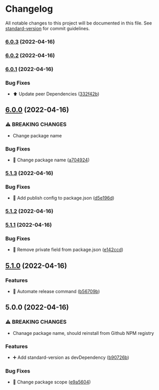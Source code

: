 # Changelog

All notable changes to this project will be documented in this file. See [standard-version](https://github.com/conventional-changelog/standard-version) for commit guidelines.

### [6.0.3](https://github.com/DPS-ES/eslint-config-dps/compare/v6.0.2...v6.0.3) (2022-04-16)

### [6.0.2](https://github.com/DPS-ES/eslint-config-dps/compare/v6.0.1...v6.0.2) (2022-04-16)

### [6.0.1](https://github.com/DPS-ES/eslint-config-dps/compare/v6.0.0...v6.0.1) (2022-04-16)


### Bug Fixes

* :arrow_up: Update peer Dependencies ([332f42b](https://github.com/DPS-ES/eslint-config-dps/commit/332f42b2d76f7f97931e519ac2a72be43f441e54))

## [6.0.0](https://github.com/DPS-ES/eslint-config-dps/compare/v5.1.3...v6.0.0) (2022-04-16)


### ⚠ BREAKING CHANGES

* Change package name

### Bug Fixes

* :bookmark: Change package name ([a704924](https://github.com/DPS-ES/eslint-config-dps/commit/a7049245c5e5f2d17e2d5e4cc1044d20eabe4db7))

### [5.1.3](https://github.com/DPS-ES/eslint-config-dps/compare/v5.1.2...v5.1.3) (2022-04-16)


### Bug Fixes

* :bookmark: Add publish config to package.json ([d5e196d](https://github.com/DPS-ES/eslint-config-dps/commit/d5e196d8114f93b50c5bff3c7cff433b1a1d7d1c))

### [5.1.2](https://github.com/DPS-ES/eslint-config-dps/compare/v5.1.1...v5.1.2) (2022-04-16)

### [5.1.1](https://github.com/DPS-ES/eslint-config-dps/compare/v5.1.0...v5.1.1) (2022-04-16)


### Bug Fixes

* :bookmark: Remove private field from package.json ([e142ccd](https://github.com/DPS-ES/eslint-config-dps/commit/e142ccdec29a15abac3f8f7930b2608118612879))

## [5.1.0](https://github.com/DPS-ES/eslint-config-dps/compare/v5.0.0...v5.1.0) (2022-04-16)


### Features

* :bookmark: Automate release command ([b56709b](https://github.com/DPS-ES/eslint-config-dps/commit/b56709b101d1855dcfdbafcc3da1460c3316f7c8))

## 5.0.0 (2022-04-16)


### ⚠ BREAKING CHANGES

* Chanage package name, should reinstall from Github NPM registry

### Features

* :heavy_plus_sign: Add standard-version as devDependency ([b90726b](https://github.com/DPS-ES/eslint-config-dps/commit/b90726b6f10d0adf82e5d84d24500f0a0e030c8c))


### Bug Fixes

* :memo: Change package scope ([e9a5604](https://github.com/DPS-ES/eslint-config-dps/commit/e9a56042194e3ef4fa5b3eb90ffc43e902552605))
